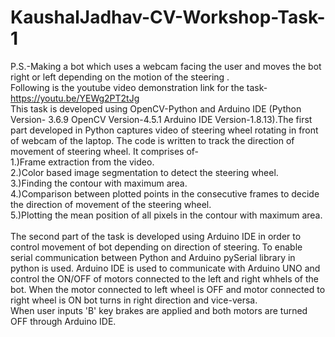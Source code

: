 # KaushalJadhav-CV-Workshop-Task-1
P.S.-Making a bot which uses a webcam facing the user and moves the bot right or left depending on the motion of the steering . <br/>Following is the youtube video demonstration link for the task- https://youtu.be/YEWg2PT2tJg
<br>
This task is developed using OpenCV-Python and Arduino IDE (Python Version- 3.6.9 OpenCV Version-4.5.1 Arduino IDE Version-1.8.13).The first part developed in Python captures video of  steering wheel rotating in front of webcam of the laptop. The code is written to track the direction of movement of steering wheel. It comprises of- 
<br>1.)Frame extraction from the video. 
<br>2.)Color based image segmentation to detect the steering wheel.
<br>3.)Finding the contour with maximum area.
<br>4.)Comparison between plotted points in the consecutive frames to decide the direction of movement of the steering wheel.
<br>5.)Plotting the mean position of all pixels in the contour with maximum area.
<br><br>The second part of the task is developed using Arduino IDE in order to control movement of bot depending on direction of steering. To enable serial communication between Python and Arduino pySerial library in python is used. Arduino IDE is used to communicate with Arduino UNO and control the ON/OFF of motors connected to the left and right whhels of the bot.
When the motor connected to left wheel is OFF and motor connected to right wheel is ON bot turns in right direction and vice-versa.
<br> When user inputs 'B' key brakes are applied and both motors are turned OFF through Arduino IDE.
